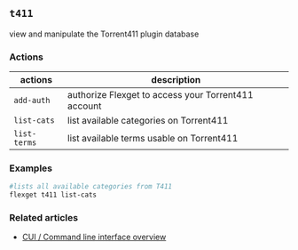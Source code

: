 ## `t411`
view and manipulate the Torrent411 plugin database

### Actions
| actions | description |
| --- | --- |
|  `add-auth`| authorize Flexget to access your Torrent411 account |
|  `list-cats` | list available categories on Torrent411 |
|  `list-terms`| list available terms usable on Torrent411 |


### Examples
```bash
#lists all available categories from T411
flexget t411 list-cats
```

### Related articles
* [CUI / Command line interface overview](/CLI)